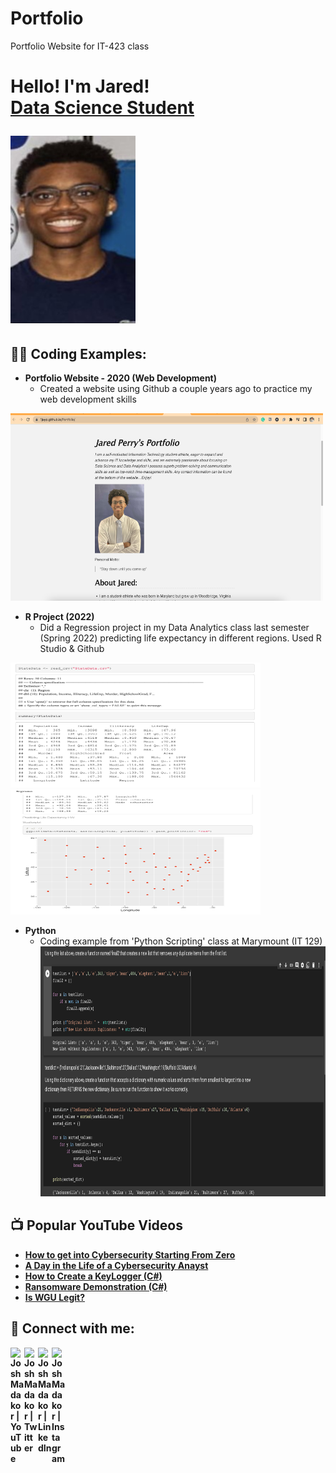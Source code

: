 # Portfolio
Portfolio Website for IT-423 class

<h1>Hello! I'm Jared! <br/><a href="https://www.linkedin.com/in/jared-perry-828391205/">Data Science Student</a>

<b><img src="https://github.com/1jayp/Portfolio-423/blob/78c5b2fd4b2c5079b73780d1c297fd95a125f40d/IMG_6666.jpg" width="200" height="300"></b>

<h2>👨‍💻 Coding Examples:</h2>

- <b>Portfolio Website - 2020 (Web Development)</b>
    - Created a website using Github a couple years ago to practice my web development skills

<b><img src="https://github.com/1jayp/Portfolio-423/blob/21807ceee11d3a6ca9b8f0efce5dcd78190aca55/Screen%20Shot%202022-11-16%20at%202.39.23%20PM.png" width="500" height="300"></b>

  
- <b>R Project (2022)</b>
  - Did a Regression project in my Data Analytics class last semester (Spring 2022) predicting life expectancy in different regions. Used R Studio & Github
  
<b><img src="https://github.com/1jayp/Portfolio-423/blob/95fab358ce6ea5aa81812348e1d6656302071b69/R%20example%202.png" width="400" height="200"></b> <img src="https://github.com/1jayp/Portfolio-423/blob/95fab358ce6ea5aa81812348e1d6656302071b69/R%20example.png" width="400" height="200">
  
- <b>Python</b>
  - Coding example from 'Python Scripting' class at Marymount (IT 129)
<b><img src="https://github.com/1jayp/Portfolio-423/blob/0231616d5a92cd6a432acfe586e5e5003883552f/Screen%20Shot%202022-11-16%20at%203.39.23%20PM.png" width="700" height="400">


<h2>📺 Popular YouTube Videos</h2>

- [How to get into Cybersecurity Starting From Zero](https://www.youtube.com/watch?v=a83ASGn_V_s)
- [A Day in the Life of a Cybersecurity Anayst](https://www.youtube.com/watch?v=uHy3oM7NnoU)
- [How to Create a KeyLogger (C#)](https://www.youtube.com/watch?v=N-L9hklSlNk)
- [Ransomware Demonstration (C#)](https://www.youtube.com/watch?v=OfvdQeh79s0)
- [Is WGU Legit?](https://www.youtube.com/watch?v=E2MwRWxDBkA)

<h2> 🤳 Connect with me:</h2>

[<img align="left" alt="JoshMadakor | YouTube" width="22px" src="https://cdn.jsdelivr.net/npm/simple-icons@v3/icons/youtube.svg" />][youtube]
[<img align="left" alt="JoshMadakor | Twitter" width="22px" src="https://cdn.jsdelivr.net/npm/simple-icons@v3/icons/twitter.svg" />][twitter]
[<img align="left" alt="JoshMadakor | LinkedIn" width="22px" src="https://cdn.jsdelivr.net/npm/simple-icons@v3/icons/linkedin.svg" />][linkedin]
[<img align="left" alt="JoshMadakor | Instagram" width="22px" src="https://cdn.jsdelivr.net/npm/simple-icons@v3/icons/instagram.svg" />][instagram]

[twitter]: https://twitter.com/joshmadakor
[youtube]: https://www.youtube.com/c/joshmadakor
[instagram]: https://www.instagram.com/joshmadakor/
[linkedin]: https://linkedin.com/in/joshmadakor

<!--
**joshmadakor1/joshmadakor1** is a ✨ _special_ ✨ repository because its `README.md` (this file) appears on your GitHub profile.

Here are some ideas to get you started:

- 🔭 I’m currently working on ...
- 🌱 I’m currently learning ...
- 👯 I’m looking to collaborate on ...
- 🤔 I’m looking for help with ...
- 💬 Ask me about ...
- 📫 How to reach me: ...
- 😄 Pronouns: ...
- ⚡ Fun fact: ...
-->
